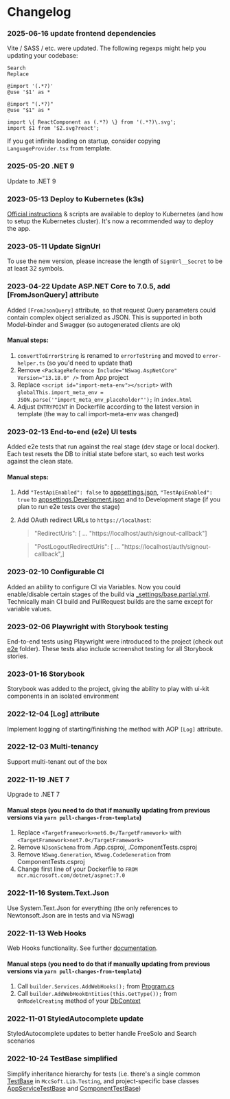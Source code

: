 ﻿# Changelog

### 2025-06-16 update frontend dependencies

Vite / SASS / etc. were updated. The following regexps might help you updating your codebase:

```
Search
Replace

@import '(.*?)'
@use '$1' as *

@import "(.*?)"
@use "$1" as *

import \{ ReactComponent as (.*?) \} from '(.*?)\.svg';
import $1 from '$2.svg?react';
```

If you get infinite loading on startup, consider copying `LanguageProvider.tsx` from template.



### 2025-05-20 .NET 9

Update to .NET 9

### 2023-05-13 Deploy to Kubernetes (k3s)

[Official instructions](/k8s/README.md) & scripts are available to deploy to Kubernetes (and how to setup the Kubernetes cluster). It's now a recommended way to deploy the app.

### 2023-05-11 Update SignUrl

To use the new version, please increase the length of `SignUrl__Secret` to be at least 32 symbols.

### 2023-04-22 Update ASP.NET Core to 7.0.5, add [FromJsonQuery] attribute

Added `[FromJsonQuery]` attribute, so that request Query parameters could contain complex object serialized as JSON. This is supported in both Model-binder and Swagger (so autogenerated clients are ok)

#### Manual steps:

1. `convertToErrorString` is renamed to `errorToString` and moved to `error-helper.ts` (so you'd need to update that)
1. Remove `<PackageReference Include="NSwag.AspNetCore" Version="13.18.0" />` from App project
1. Replace `<script id="import-meta-env"></script>` with `globalThis.import_meta_env = JSON.parse('"import_meta_env_placeholder"');` in `index.html`
1. Adjust `ENTRYPOINT` in Dockerfile according to the latest version in template (the way to call import-meta-env was changed)

### 2023-02-13 End-to-end (e2e) UI tests

Added e2e tests that run against the real stage (dev stage or local docker). Each test resets the DB to initial state before start, so each test works against the clean state.

#### Manual steps:

1. Add `"TestApiEnabled": false` to [appsettings.json](/webapi/src/MccSoft.TemplateApp.App/appsettings.json), `"TestApiEnabled": true` to [appsettings.Development.json](/webapi/src/MccSoft.TemplateApp.App/appsettings.Development.json) and to Development stage (if you plan to run e2e tests over the stage)
1. Add OAuth redirect URLs to `https://localhost`:

   > "RedirectUris": [ ... "https://localhost/auth/signout-callback"]

   > "PostLogoutRedirectUris": [ ... "https://localhost/auth/signout-callback",]

### 2023-02-10 Configurable CI

Added an ability to configure CI via Variables. Now you could enable/disable certain stages of the build via [\_settings/base.partial.yml](../.ci/_settings/base.partial.yml). Technically main CI build and PullRequest builds are the same except for variable values.

### 2023-02-06 Playwright with Storybook testing

End-to-end tests using Playwright were introduced to the project (check out [e2e](./e2e) folder). These tests also include screenshot testing for all Storybook stories.

### 2023-01-16 Storybook

Storybook was added to the project, giving the ability to play with ui-kit components in an isolated environment

### 2022-12-04 [Log] attribute

Implement logging of starting/finishing the method with AOP `[Log]` attribute.

### 2022-12-03 Multi-tenancy

Support multi-tenant out of the box

### 2022-11-19 .NET 7

Upgrade to .NET 7

#### Manual steps (you need to do that if manually updating from previous versions via `yarn pull-changes-from-template`)

1. Replace `<TargetFramework>net6.0</TargetFramework>` with `<TargetFramework>net7.0</TargetFramework>`
1. Remove `NJsonSchema` from .App.csproj, .ComponentTests.csproj
1. Remove `NSwag.Generation`, `NSwag.CodeGeneration` from ComponentTests.csproj
1. Change first line of your Dockerfile to `FROM mcr.microsoft.com/dotnet/aspnet:7.0`

### 2022-11-16 System.Text.Json

Use System.Text.Json for everything (the only references to Newtonsoft.Json are in tests and via NSwag)

### 2022-11-13 Web Hooks

Web Hooks functionality. See further [documentation](./details/Webhooks.md).

#### Manual steps (you need to do that if manually updating from previous versions via `yarn pull-changes-from-template`)

1. Call `builder.Services.AddWebHooks();` from [Program.cs](../../webapi/src/MccSoft.TemplateApp.App/Program.cs)
2. Call `builder.AddWebHookEntities(this.GetType());` from `OnModelCreating` method of your [DbContext](../../webapi/src/MccSoft.TemplateApp.Persistence/TemplateAppDbContext.cs)

### 2022-11-01 StyledAutocomplete update

StyledAutocomplete updates to better handle FreeSolo and Search scenarios

### 2022-10-24 TestBase simplified

Simplify inheritance hierarchy for tests (i.e. there's a single common [TestBase](../webapi/Lib/Testing/MccSoft.Testing/TestBase.cs) in `MccSoft.Lib.Testing`, and project-specific base classes [AppServiceTestBase](../webapi/tests/MccSoft.TemplateApp.App.Tests/AppServiceTestBase.cs) and [ComponentTestBase](../webapi/tests/MccSoft.TemplateApp.ComponentTests/ComponentTestBase.cs))
